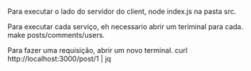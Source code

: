 Para executar o lado do servidor do client, 
node index.js na pasta src.

Para executar cada serviço, eh necessario abrir um teriminal para cada.
make posts/comments/users.

Para fazer uma requisição, abrir um novo terminal.
curl http://localhost:3000/post/1 | jq
